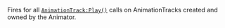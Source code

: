 Fires for all [`AnimationTrack:Play()`](https://create.roblox.com/docs/reference/engine/classes/AnimationTrack#Play) calls on AnimationTracks
created and owned by the Animator.